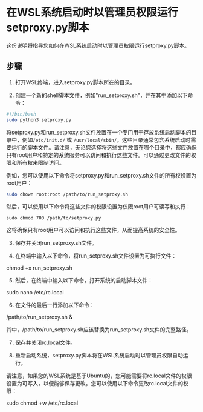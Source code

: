 # 在WSL系统启动时以管理员权限运行setproxy.py脚本

这份说明将指导您如何在WSL系统启动时以管理员权限运行setproxy.py脚本。

## 步骤

1. 打开WSL终端，进入setproxy.py脚本所在的目录。

2. 创建一个新的shell脚本文件，例如"run_setproxy.sh"，并在其中添加以下命令：

```bash
#!/bin/bash
sudo python3 setproxy.py
```

将setproxy.py和run_setproxy.sh文件放置在一个专门用于存放系统启动脚本的目录中，例如`/etc/init.d/` 或 `/usr/local/sbin/`。这些目录通常包含系统启动时需要运行的脚本文件。请注意，无论您选择将这些文件放置在哪个目录中，都应确保只有root用户和特定的系统服务可以访问和执行这些文件。可以通过更改文件的权限和所有权来限制访问。

例如，您可以使用以下命令将setproxy.py和run_setproxy.sh文件的所有权设置为root用户：

```bash
sudo chown root:root /path/to/run_setproxy.sh
```
然后，可以使用以下命令将这些文件的权限设置为仅限root用户可读写和执行：

```sudo chmod 700 /path/to/setproxy.py```

这将确保只有root用户可以访问和执行这些文件，从而提高系统的安全性。

3. 保存并关闭run_setproxy.sh文件。

4. 在终端中输入以下命令，将run_setproxy.sh文件设置为可执行文件：

chmod +x run_setproxy.sh


5. 然后，在终端中输入以下命令，打开系统的启动脚本文件：

sudo nano /etc/rc.local


6. 在文件的最后一行添加以下命令：

/path/to/run_setproxy.sh &


其中，/path/to/run_setproxy.sh应该替换为run_setproxy.sh文件的完整路径。

7. 保存并关闭rc.local文件。

8. 重新启动系统，setproxy.py脚本将在WSL系统启动时以管理员权限自动运行。

请注意，如果您的WSL系统是基于Ubuntu的，您可能需要将rc.local文件的权限设置为可写入，以便能够保存更改。您可以使用以下命令更改rc.local文件的权限：

sudo chmod +w /etc/rc.local
